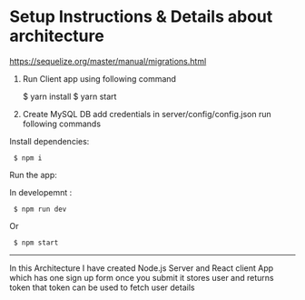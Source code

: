 # Setup Instructions & Details about architecture


https://sequelize.org/master/manual/migrations.html


1. Run Client app using following command

    $ yarn install
    $ yarn start

2. Create MySQL DB add credentials in server/config/config.json run following commands


Install dependencies:

     $ npm i

Run the app:

In developemnt : 

     $ npm run dev

Or

     $ npm start
------------------------------------------------------------------------------------

In this Architecture I have created Node.js Server and React client App which has one sign up form once you submit it stores user and returns token that token can be used to fetch user details